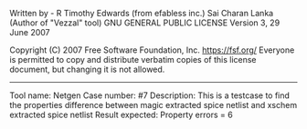 Written by - 
R Timothy Edwards (from efabless inc.)
Sai Charan Lanka (Author of "Vezzal" tool)
GNU GENERAL PUBLIC LICENSE
Version 3, 29 June 2007

Copyright (C) 2007 Free Software Foundation, Inc. <https://fsf.org/>
Everyone is permitted to copy and distribute verbatim copies
of this license document, but changing it is not allowed.

-----

Tool name: Netgen
Case number: #7
Description: 
This is a testcase to find the properties difference between magic extracted spice netlist and xschem extracted spice netlist
Result expected: Property errors = 6